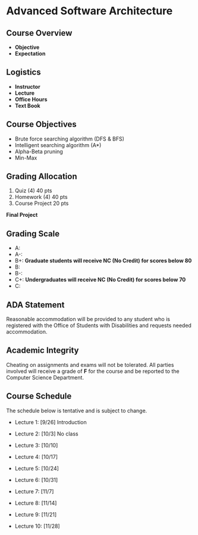 # Advanced Software Architecture

## Course Overview

- **Objective** 
- **Expectation** 

## Logistics

- **Instructor** 
- **Lecture** 
- **Office Hours** 
- **Text Book**  

## Course Objectives

* Brute force searching algorithm (DFS & BFS)
* Intelligent searching algorithm (A*)
* Alpha-Beta pruning
* Min-Max

## Grading Allocation

1. Quiz (4) 40 pts
2. Homework (4) 40 pts
3. Course Project 20 pts

**Final Project**

## Grading Scale

* A: 
* A-: 
* B+: 
**Graduate students will receive NC (No Credit) for scores below 80**
* B:
* B-: 
* C+:
**Undergraduates will receive NC (No Credit) for scores below 70** 
* C: 

## ADA Statement

Reasonable accommodation will be provided to any student who is registered with the Office of Students with Disabilities and requests needed accommodation.

## Academic Integrity

Cheating on assignments and exams will not be tolerated. All parties involved will receive a grade of **F** for the course and be reported to the Computer Science Department.

## Course Schedule

The schedule below is tentative and is subject to change.

* Lecture 1: [9/26] Introduction 

* Lecture 2: [10/3] No class

* Lecture 3: [10/10] 

* Lecture 4: [10/17]

* Lecture 5: [10/24]

* Lecture 6: [10/31]

* Lecture 7: [11/7]

* Lecture 8: [11/14]

* Lecture 9: [11/21]

* Lecture 10: [11/28]

